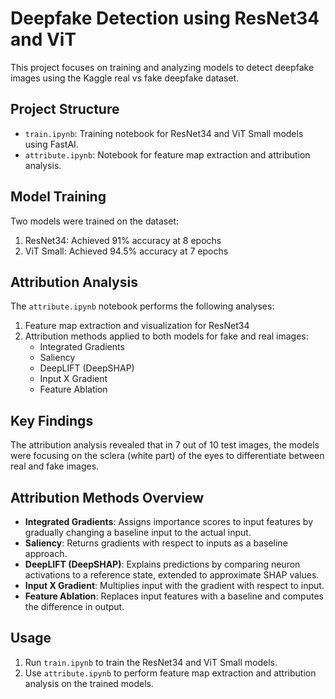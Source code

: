 # Deepfake Detection using ResNet34 and ViT

This project focuses on training and analyzing models to detect deepfake images using the Kaggle real vs fake deepfake dataset.

## Project Structure

- `train.ipynb`: Training notebook for ResNet34 and ViT Small models using FastAI.
- `attribute.ipynb`: Notebook for feature map extraction and attribution analysis.

## Model Training

Two models were trained on the dataset:

1. ResNet34: Achieved 91% accuracy at 8 epochs
2. ViT Small: Achieved 94.5% accuracy at 7 epochs

## Attribution Analysis

The `attribute.ipynb` notebook performs the following analyses:

1. Feature map extraction and visualization for ResNet34
2. Attribution methods applied to both models for fake and real images:
   - Integrated Gradients
   - Saliency
   - DeepLIFT (DeepSHAP)
   - Input X Gradient
   - Feature Ablation

## Key Findings

The attribution analysis revealed that in 7 out of 10 test images, the models were focusing on the sclera (white part) of the eyes to differentiate between real and fake images.

## Attribution Methods Overview

- **Integrated Gradients**: Assigns importance scores to input features by gradually changing a baseline input to the actual input.
- **Saliency**: Returns gradients with respect to inputs as a baseline approach.
- **DeepLIFT (DeepSHAP)**: Explains predictions by comparing neuron activations to a reference state, extended to approximate SHAP values.
- **Input X Gradient**: Multiplies input with the gradient with respect to input.
- **Feature Ablation**: Replaces input features with a baseline and computes the difference in output.

## Usage

1. Run `train.ipynb` to train the ResNet34 and ViT Small models.
2. Use `attribute.ipynb` to perform feature map extraction and attribution analysis on the trained models.
